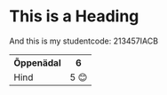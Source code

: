 
<html>
<head>
<title>Page Title</title>
</head>
<body>

<h1>This is a Heading</h1>
<p>And this is my studentcode: 213457IACB</p>

  <table>
  <tr>
    <th>Õppenädal</th>
    <th>6</th>
  </tr>
  <tr>
    <td>Hind</td>
    <td>5 &#128522</td>
  </tr>
</table> 
  
</body>
</html>

